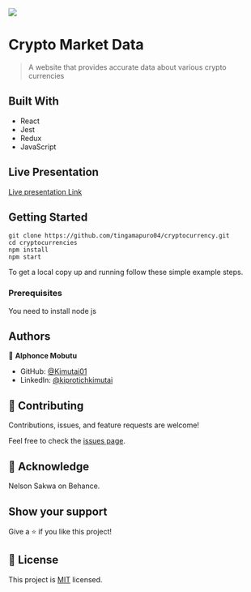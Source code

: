 ![](https://img.shields.io/badge/Microverse-blueviolet)

# Crypto Market Data

> A website that provides accurate data about various crypto currencies


## Built With

- React
- Jest
- Redux
- JavaScript


## Live Presentation 

[Live presentation Link](https://www.loom.com/share/8952f4813c124b4586e6722b01568fc4)



## Getting Started


    git clone https://github.com/tingamapuro04/cryptocurrency.git
    cd cryptocurrencies
    npm install
    npm start
    


To get a local copy up and running follow these simple example steps.

### Prerequisites
You need to install node js


## Authors

👤 **Alphonce Mobutu**

- GitHub: [@Kimutai01](https://github.com/tingamapuro04)
- LinkedIn: [@kiprotichkimutai](https://www.linkedin.com/in/adoyo-alphonce/)


## 🤝 Contributing

Contributions, issues, and feature requests are welcome!

Feel free to check the [issues page](../../issues/).

## 🤝 Acknowledge

 Nelson Sakwa on Behance.

## Show your support

Give a ⭐️ if you like this project!


## 📝 License

This project is [MIT](./MIT.md) licensed.
